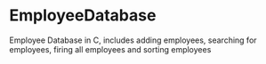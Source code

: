 # EmployeeDatabase
Employee Database in C, includes adding employees, searching for employees, firing all employees and sorting employees
